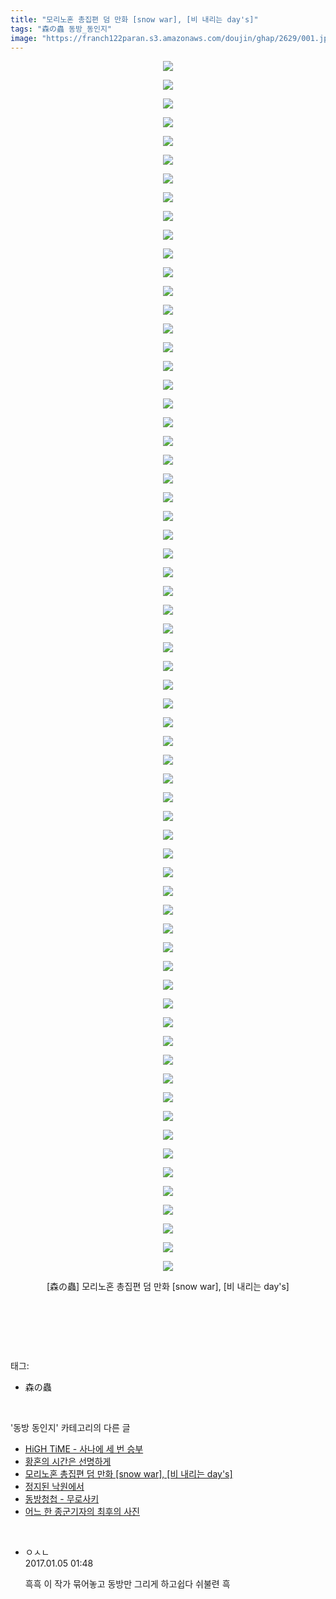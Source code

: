 ```yaml
---
title: "모리노혼 총집편 덤 만화 [snow war], [비 내리는 day's]"
tags: "森の蟲 동방_동인지"
image: "https://franch122paran.s3.amazonaws.com/doujin/ghap/2629/001.jpg"
---
```

<div class="article">
<p style="text-align: center; clear: none; float: none;"><img src="{{ site.imgserver7 }}/ghap/2629/001.jpg"/></p>
<p style="text-align: center; clear: none; float: none;"><img src="{{ site.imgserver7 }}/ghap/2629/002.jpg"/></p>
<p style="text-align: center; clear: none; float: none;"><img src="{{ site.imgserver7 }}/ghap/2629/003.jpg"/></p>
<p style="text-align: center; clear: none; float: none;"><img src="{{ site.imgserver7 }}/ghap/2629/004.jpg"/></p>
<p style="text-align: center; clear: none; float: none;"><img src="{{ site.imgserver7 }}/ghap/2629/005.jpg"/></p>
<p style="text-align: center; clear: none; float: none;"><img src="{{ site.imgserver7 }}/ghap/2629/006.jpg"/></p>
<p style="text-align: center; clear: none; float: none;"><img src="{{ site.imgserver7 }}/ghap/2629/007.jpg"/></p>
<p style="text-align: center; clear: none; float: none;"><img src="{{ site.imgserver7 }}/ghap/2629/008.jpg"/></p>
<p style="text-align: center; clear: none; float: none;"><img src="{{ site.imgserver7 }}/ghap/2629/009.jpg"/></p>
<p style="text-align: center; clear: none; float: none;"><img src="{{ site.imgserver7 }}/ghap/2629/010.jpg"/></p>
<p style="text-align: center; clear: none; float: none;"><img src="{{ site.imgserver7 }}/ghap/2629/011.jpg"/></p>
<p style="text-align: center; clear: none; float: none;"><img src="{{ site.imgserver7 }}/ghap/2629/012.jpg"/></p>
<p style="text-align: center; clear: none; float: none;"><img src="{{ site.imgserver7 }}/ghap/2629/013.jpg"/></p>
<p style="text-align: center; clear: none; float: none;"><img src="{{ site.imgserver7 }}/ghap/2629/014.jpg"/></p>
<p style="text-align: center; clear: none; float: none;"><img src="{{ site.imgserver7 }}/ghap/2629/015.jpg"/></p>
<p style="text-align: center; clear: none; float: none;"><img src="{{ site.imgserver7 }}/ghap/2629/016.jpg"/></p>
<p style="text-align: center; clear: none; float: none;"><img src="{{ site.imgserver7 }}/ghap/2629/017.jpg"/></p>
<p style="text-align: center; clear: none; float: none;"><img src="{{ site.imgserver7 }}/ghap/2629/018.jpg"/></p>
<p style="text-align: center; clear: none; float: none;"><img src="{{ site.imgserver7 }}/ghap/2629/019.jpg"/></p>
<p style="text-align: center; clear: none; float: none;"><img src="{{ site.imgserver7 }}/ghap/2629/020.jpg"/></p>
<p style="text-align: center; clear: none; float: none;"><img src="{{ site.imgserver7 }}/ghap/2629/021.jpg"/></p>
<p style="text-align: center; clear: none; float: none;"><img src="{{ site.imgserver7 }}/ghap/2629/022.jpg"/></p>
<p style="text-align: center; clear: none; float: none;"><img src="{{ site.imgserver7 }}/ghap/2629/023.jpg"/></p>
<p style="text-align: center; clear: none; float: none;"><img src="{{ site.imgserver7 }}/ghap/2629/024.jpg"/></p>
<p style="text-align: center; clear: none; float: none;"><img src="{{ site.imgserver7 }}/ghap/2629/025.jpg"/></p>
<p style="text-align: center; clear: none; float: none;"><img src="{{ site.imgserver7 }}/ghap/2629/026.jpg"/></p>
<p style="text-align: center; clear: none; float: none;"><img src="{{ site.imgserver7 }}/ghap/2629/027.jpg"/></p>
<p style="text-align: center; clear: none; float: none;"><img src="{{ site.imgserver7 }}/ghap/2629/028.jpg"/></p>
<p style="text-align: center; clear: none; float: none;"><img src="{{ site.imgserver7 }}/ghap/2629/029.jpg"/></p>
<p style="text-align: center; clear: none; float: none;"><img src="{{ site.imgserver7 }}/ghap/2629/030.jpg"/></p>
<p style="text-align: center; clear: none; float: none;"><img src="{{ site.imgserver7 }}/ghap/2629/031.jpg"/></p>
<p style="text-align: center; clear: none; float: none;"><img src="{{ site.imgserver7 }}/ghap/2629/032.jpg"/></p>
<p style="text-align: center; clear: none; float: none;"><img src="{{ site.imgserver7 }}/ghap/2629/033.jpg"/></p>
<p style="text-align: center; clear: none; float: none;"><img src="{{ site.imgserver7 }}/ghap/2629/034.jpg"/></p>
<p style="text-align: center; clear: none; float: none;"><img src="{{ site.imgserver7 }}/ghap/2629/035.jpg"/></p>
<p style="text-align: center; clear: none; float: none;"><img src="{{ site.imgserver7 }}/ghap/2629/036.jpg"/></p>
<p style="text-align: center; clear: none; float: none;"><img src="{{ site.imgserver7 }}/ghap/2629/037.jpg"/></p>
<p style="text-align: center; clear: none; float: none;"><img src="{{ site.imgserver7 }}/ghap/2629/038.jpg"/></p>
<p style="text-align: center; clear: none; float: none;"><img src="{{ site.imgserver7 }}/ghap/2629/039.jpg"/></p>
<p style="text-align: center; clear: none; float: none;"><img src="{{ site.imgserver7 }}/ghap/2629/040.jpg"/></p>
<p style="text-align: center; clear: none; float: none;"><img src="{{ site.imgserver7 }}/ghap/2629/041.jpg"/></p>
<p style="text-align: center; clear: none; float: none;"><img src="{{ site.imgserver7 }}/ghap/2629/042.jpg"/></p>
<p style="text-align: center; clear: none; float: none;"><img src="{{ site.imgserver7 }}/ghap/2629/043.jpg"/></p>
<p style="text-align: center; clear: none; float: none;"><img src="{{ site.imgserver7 }}/ghap/2629/044.jpg"/></p>
<p style="text-align: center; clear: none; float: none;"><img src="{{ site.imgserver7 }}/ghap/2629/045.jpg"/></p>
<p style="text-align: center; clear: none; float: none;"><img src="{{ site.imgserver7 }}/ghap/2629/046.jpg"/></p>
<p style="text-align: center; clear: none; float: none;"><img src="{{ site.imgserver7 }}/ghap/2629/047.jpg"/></p>
<p style="text-align: center; clear: none; float: none;"><img src="{{ site.imgserver7 }}/ghap/2629/048.jpg"/></p>
<p style="text-align: center; clear: none; float: none;"><img src="{{ site.imgserver7 }}/ghap/2629/049.jpg"/></p>
<p style="text-align: center; clear: none; float: none;"><img src="{{ site.imgserver7 }}/ghap/2629/050.jpg"/></p>
<p style="text-align: center; clear: none; float: none;"><img src="{{ site.imgserver7 }}/ghap/2629/051.jpg"/></p>
<p style="text-align: center; clear: none; float: none;"><img src="{{ site.imgserver7 }}/ghap/2629/052.jpg"/></p>
<p style="text-align: center; clear: none; float: none;"><img src="{{ site.imgserver7 }}/ghap/2629/053.jpg"/></p>
<p style="text-align: center; clear: none; float: none;"><img src="{{ site.imgserver7 }}/ghap/2629/054.jpg"/></p>
<p style="text-align: center; clear: none; float: none;"><img src="{{ site.imgserver7 }}/ghap/2629/055.jpg"/></p>
<p style="text-align: center; clear: none; float: none;"><img src="{{ site.imgserver7 }}/ghap/2629/056.jpg"/></p>
<p style="text-align: center; clear: none; float: none;"><img src="{{ site.imgserver7 }}/ghap/2629/057.jpg"/></p>
<p style="text-align: center; clear: none; float: none;"><img src="{{ site.imgserver7 }}/ghap/2629/058.jpg"/></p>
<p style="text-align: center; clear: none; float: none;"><img src="{{ site.imgserver7 }}/ghap/2629/059.jpg"/></p>
<p style="text-align: center; clear: none; float: none;"><img src="{{ site.imgserver7 }}/ghap/2629/060.jpg"/></p>
<p style="text-align: center; clear: none; float: none;"><img src="{{ site.imgserver7 }}/ghap/2629/061.jpg"/></p>
<p style="text-align: center; clear: none; float: none;"><img src="{{ site.imgserver7 }}/ghap/2629/062.jpg"/></p>
<p style="text-align: center; clear: none; float: none;"><img src="{{ site.imgserver7 }}/ghap/2629/063.jpg"/></p>
<p style="text-align: center; clear: none; float: none;"><img src="{{ site.imgserver7 }}/ghap/2629/064.jpg"/></p>
<p style="text-align: center; clear: none; float: none;"><img src="{{ site.imgserver7 }}/ghap/2629/065.jpg"/></p>
<p style="text-align: center; clear: none; float: none;">[森の蟲] 모리노혼 총집편 덤 만화 [snow war], [비 내리는 day's]</p>
<p style="text-align: center; clear: none; float: none;"><br/></p>
<p><br/></p>
</div><br/>
<div class="tagTrail">
<p>태그: </p>
<ul>
<li>森の蟲</li>
</ul>
</div><br/>
<div class="another">
<p>'동방 동인지' 카테고리의 다른 글</p>
<ul>
<li><a href="/ghap_2636">HiGH TiME - 사나에 세 번 승부</a></li>
<li><a href="/ghap_2632">황혼의 시간은 선명하게</a></li>
<li><a href="/ghap_2629">모리노혼 총집편 덤 만화 [snow war], [비 내리는 day's]</a></li>
<li><a href="/ghap_2628">정지된 낙원에서</a></li>
<li><a href="/ghap_2627">동방청첩 - 무로사키</a></li>
<li><a href="/ghap_2624">어느 한 종군기자의 최후의 사진</a></li>
</ul>
</div><br/>
<div class="cb_module cb_fluid">
<div class="cb_wrt cb_profile">
<div class="comment">
<ul>
<li class="cb_thumb_off" id="comment14883371">
<div class="cb_comment_area">
<div class="cb_info_area">
<div class="cb_section">
<span class="cb_nick_name">ㅇㅅㄴ</span>
</div>
<div class="cb_section">
<span class="cb_date">2017.01.05 01:48 </span>
</div>
</div>
<div class="cb_dsc_comment">
<p class="cb_dsc">
											흑흑 이 작가 묶어놓고 동방만 그리게 하고쉽다 쉬불련 흑
										</p>
</div>
</div></li>
</ul>
</div>
</div><!-- commentList close -->
</div><br/>
